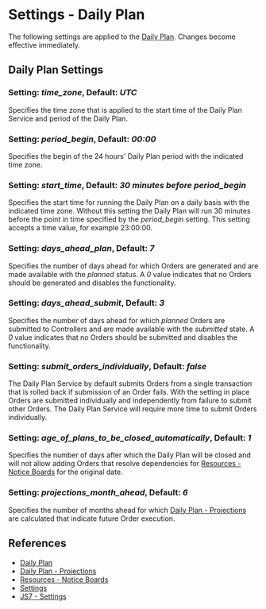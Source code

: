 # Settings - Daily Plan

The following settings are applied to the [Daily Plan](/daily-plan). Changes become effective immediately.

## Daily Plan Settings

### Setting: *time\_zone*, Default: *UTC*

Specifies the time zone that is applied to the start time of the Daily Plan Service and period of the Daily Plan.

### Setting: *period\_begin*, Default: *00:00*

Specifies the begin of the 24 hours' Daily Plan period with the indicated time zone.

### Setting: *start\_time*, Default: *30 minutes before period\_begin*

Specifies the start time for running the Daily Plan on a daily basis with the indicated time zone. Without this setting the Daily Plan will run 30 minutes before the point in time specified by the *period\_begin* setting. This setting accepts a time value, for example 23:00:00.

### Setting: *days\_ahead\_plan*, Default: *7*

Specifies the number of days ahead for which Orders are generated and are made available with the *planned* status. A *0* value indicates that no Orders should be generated and disables the functionality.

### Setting: *days\_ahead\_submit*, Default: *3*

Specifies the number of days ahead for which *planned* Orders are submitted to Controllers and are made available with the *submitted* state. A *0* value indicates that no Orders should be submitted and disables the functionality.

### Setting: *submit\_orders\_individually*, Default: *false*

The Daily Plan Service by default submits Orders from a single transaction that is rolled back if submission of an Order fails. With the setting in place Orders are submitted individually and independently from failure to submit other Orders. The Daily Plan Service will require more time to submit Orders individually.

### Setting: *age\_of\_plans\_to\_be\_closed\_automatically*, Default: *1*

Specifies the number of days after which the Daily Plan will be closed and will not allow adding Orders that resolve dependencies for [Resources - Notice Boards](/resources-notice-boards) for the original date.

### Setting: *projections\_month\_ahead*, Default: *6*

Specifies the number of months ahead for which [Daily Plan - Projections](/daily-plan-projections) are calculated that indicate future Order execution.

## References

- [Daily Plan](/daily-plan)
- [Daily Plan - Projections](/daily-plan-projections)
- [Resources - Notice Boards](/resources-notice-boards)
- [Settings](/settings)
- [JS7 - Settings](https://kb.sos-berlin.com/display/JS7/JS7+-+Settings)
